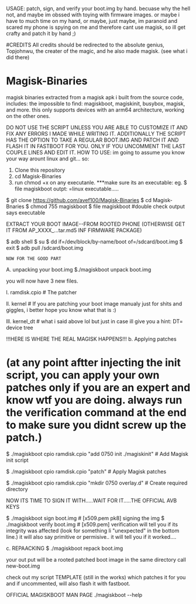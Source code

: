 USAGE: patch, sign, and verify your boot.img by hand. becuase why the hell not, and maybe im obssed with toying with firmware images. or maybe i have to much time on my hand, or maybe, just maybe, im paranoid and scared my phone is spying on me and therefore cant use magisk, so ill get crafty and patch it by hand ;)

#CREDITS
All credits should be redirected to the absolute genius, Topjohnwu, the creater of the magic, and he also made magisk. (see what i did there)

# Magisk-Binaries
magisk binaries extracted from a magisk apk i built from the source code, includes: the impossible to find: magiskboot, magiskinit, busybox, magisk, and more. this only supports devices with an arm64 architecture, working on the other ones.

DO NOT USE THE SCRIPT UNLESS YOU ARE ABLE TO CUSTOMIZE IT AND FIX ANY ERRORS I MADE WHILE WRITING IT.  ADDITIONALLY THE SCRIPT HAS THE OPTION TO TAKE A REGULAR BOOT.IMG AND PATCH IT AND FLASH IT IN FASTBOOT FOR YOU. ONLY IF YOU UNCOMMENT THE LAST COUPLE LINES AND EDIT IT. 
HOW TO USE:
im going to assume you know your way arount linux and git... so:
1. Clone this repository  
2. cd Magisk-Binaries
3. run chmod +x on any executanle. ***make sure its an executable: eg. $ file magiskboot outpt: =linux executable.....

$ git clone https://github.com/avef100/Magisk-Binaries
$ cd Magisk-Bnaries
$ chmod 755 magiskboot
$ file magiskboot  #double check output says executable

EXTRACT YOUR BOOT IMAGE--FROM ROOTED PHONE (OTHERWISE GET IT FROM AP_XXXX_...tar.md5 INF FIRMWARE PACKAGE)

$ adb shell
$ su
$ dd if=/dev/block/by-name/boot of=/sdcard/boot.img
$ exit
$ adb pull /sdcard/boot.img

    NOW FOR THE GOOD PART
A. unpacking your boot.img
  $./magiskboot unpack boot.img

you will now have 3 new files.

l. ramdisk.cpio     # The patcher 

ll. kernel          # If you are patching your boot image manualy just for shits and giggles, i better hope you know    what that is :)

lll. kernel_dt      # what i said above lol but just in case ill give you a hint: DT= device tree

!!!HERE IS WHERE THE REAL MAGISK HAPPENS!!!
b. Applying patches
# (at any point aftter injecting the init script, you can apply your own patches only if you are an expert and know wtf you are doing. always run the verification command at the end to make sure you didnt screw up the patch.)


$ ./magiskboot cpio ramdisk.cpio "add 0750 init ./magiskinit"  # Add Magisk init script

$ ./magiskboot cpio ramdisk.cpio "patch"                       # Apply Magisk patches

$ ./magiskboot cpio ramdisk.cpio "mkdir 0750 overlay.d"        # Create required directory

NOW ITS TIME TO SIGN IT WITH.....WAIT FOR IT.....THE OFFICIAL AVB KEYS

$ ./magiskboot sign boot.img      # [x509.pem pk8]  signing the img
$ ./magiskboot verify boot.img    # [x509.pem] verification will tell you if its integrity was affected (look for something li "unexpected" in the bottom line.) it will also say primitive or permisive.. it will tell you if it worked....

c. REPAACKING
$ ./magiskboot repack boot.img

your out put will be a rooted patched boot image in the same directory call new-boot.img

check out my script TEMPLATE (still in the works) which patches it for you and if uncommented, will also flash it with fastboot.

OFFICIAL MAGISKBOOT MAN PAGE
./magiskboot --help
